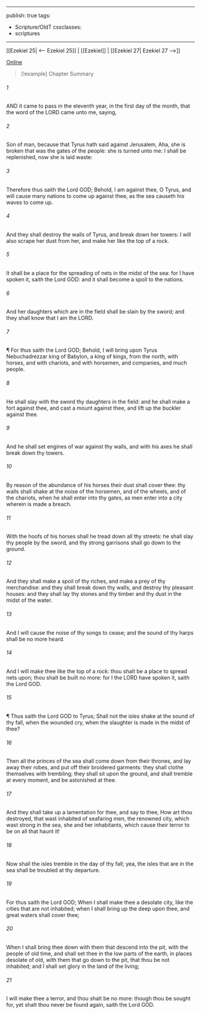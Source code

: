 

---
publish: true
tags:
  - Scripture/OldT
cssclasses:
  - scriptures
---
[[Ezekiel 25| <-- Ezekiel 25]] | [[Ezekiel]] | [[Ezekiel 27| Ezekiel 27 -->]]

[Online](https://churchofjesuschrist.org/study/scriptures/ot/ezek/26?lang=eng)

>[!example] Chapter Summary
>
###### 1
AND it came to pass in the eleventh year, in the first day of the month, that the word of the LORD came unto me, saying,
###### 2
Son of man, because that Tyrus hath said against Jerusalem, Aha, she is broken that was the gates of the people: she is turned unto me: I shall be replenished, now she is laid waste:
###### 3
Therefore thus saith the Lord GOD; Behold, I am against thee, O Tyrus, and will cause many nations to come up against thee, as the sea causeth his waves to come up.
###### 4
And they shall destroy the walls of Tyrus, and break down her towers: I will also scrape her dust from her, and make her like the top of a rock.
###### 5
It shall be a place for the spreading of nets in the midst of the sea: for I have spoken it, saith the Lord GOD: and it shall become a spoil to the nations.
###### 6
And her daughters which are in the field shall be slain by the sword; and they shall know that I am the LORD.
###### 7
¶ For thus saith the Lord GOD; Behold, I will bring upon Tyrus Nebuchadrezzar king of Babylon, a king of kings, from the north, with horses, and with chariots, and with horsemen, and companies, and much people.
###### 8
He shall slay with the sword thy daughters in the field: and he shall make a fort against thee, and cast a mount against thee, and lift up the buckler against thee.
###### 9
And he shall set engines of war against thy walls, and with his axes he shall break down thy towers.
###### 10
By reason of the abundance of his horses their dust shall cover thee: thy walls shall shake at the noise of the horsemen, and of the wheels, and of the chariots, when he shall enter into thy gates, as men enter into a city wherein is made a breach.
###### 11
With the hoofs of his horses shall he tread down all thy streets: he shall slay thy people by the sword, and thy strong garrisons shall go down to the ground.
###### 12
And they shall make a spoil of thy riches, and make a prey of thy merchandise: and they shall break down thy walls, and destroy thy pleasant houses: and they shall lay thy stones and thy timber and thy dust in the midst of the water.
###### 13
And I will cause the noise of thy songs to cease; and the sound of thy harps shall be no more heard.
###### 14
And I will make thee like the top of a rock: thou shalt be a place to spread nets upon; thou shalt be built no more: for I the LORD have spoken it, saith the Lord GOD.
###### 15
¶ Thus saith the Lord GOD to Tyrus; Shall not the isles shake at the sound of thy fall, when the wounded cry, when the slaughter is made in the midst of thee?
###### 16
Then all the princes of the sea shall come down from their thrones, and lay away their robes, and put off their broidered garments: they shall clothe themselves with trembling; they shall sit upon the ground, and shall tremble at every moment, and be astonished at thee.
###### 17
And they shall take up a lamentation for thee, and say to thee, How art thou destroyed, that wast inhabited of seafaring men, the renowned city, which wast strong in the sea, she and her inhabitants, which cause their terror to be on all that haunt it!
###### 18
Now shall the isles tremble in the day of thy fall; yea, the isles that are in the sea shall be troubled at thy departure.
###### 19
For thus saith the Lord GOD; When I shall make thee a desolate city, like the cities that are not inhabited; when I shall bring up the deep upon thee, and great waters shall cover thee;
###### 20
When I shall bring thee down with them that descend into the pit, with the people of old time, and shall set thee in the low parts of the earth, in places desolate of old, with them that go down to the pit, that thou be not inhabited; and I shall set glory in the land of the living;
###### 21
I will make thee a terror, and thou shalt be no more: though thou be sought for, yet shalt thou never be found again, saith the Lord GOD.



